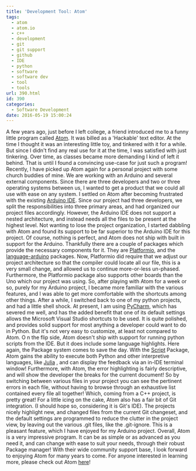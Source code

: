 ```yaml
---
title: 'Development Tool: Atom'
tags:
  - atom
  - atom.io
  - c++
  - development
  - git
  - git support
  - github
  - IDE
  - python
  - software
  - software dev
  - tool
  - tools
url: 390.html
id: 390
categories:
  - Software Development
date: 2016-05-19 15:00:24
---
```


A few years ago, just before I left college, a friend introduced me to a funny little program called [Atom](https://atom.io/). It was billed as a 'Hackable' text editor. At the time I thought it was an interesting little toy, and tinkered with it for a while. But since I didn't find any real use for it at the time, I was satisfied with just tinkering. Over time, as classes became more demanding I kind of left it behind. That is until I found a convincing use-case for just such a program! Recently, I have picked up Atom again for a personal project with some church buddies of mine. We are working with an Arduino and several external components. Since there are three developers and two or three operating systems between us, I wanted to get a product that we could all use with ease on any system. I settled on Atom after becoming frustrated with the existing [Arduino IDE](https://www.arduino.cc/en/Main/Software). Since our project had three developers, we split the responsibilities into three primary areas, and had organized our project files accordingly. However, the Arduino IDE does not support a nested architecture, and instead needs all the files to be present at the highest level. Not wanting to lose the project organization, I started dabbling with Atom and found its support to be far superior to the Arduino IDE for this project. Of course, nothing is perfect, and Atom does not ship with built in support for the Arduino. Thankfully there are a couple of packages which provide the necessary components for it. They are [Platformio](https://atom.io/packages/platomformio), and the [language-arduino](https://atom.io/packages/language-arduino) packages. Now, Platformio did require that we adjust our project architecture so that the compiler could locate all our file, this is a very small change, and allowed us to continue more-or-less un-phased. Furthermore, the Platformio package also supports other boards than the Uno which our project was using. So, after playing with Atom for a week or so, purely for my Arduino project, I became more familiar with the various features, and I was able to get more comfortable with the shortcuts among other things. After a while, I switched back to one of my python projects, and had a little shell shock. At present, I am using [PyCharm](https://www.jetbrains.com/pycharm/), which has severed me well, and has the added benefit that one of its default settings allows the Microsoft Visual Studio shortcuts to be used. It is quite polished, and provides solid support for most anything a developer could want to do in Python. But it's not very easy to customize, at least not compared to Atom. O n the flip side, Atom doesn't ship with support for running python scripts from the IDE. But it does include some language highlights. Here again, the Package system comes to save the day. With the [Script](https://atom.io/packages/script) Package, Atom gains the ability to execute both Python and other interpretive languages, like [Julia](http://julialang.org/) , and can display the feedback via an in-IDE terminal window! Furthermore, with Atom, the error highlighting is fairly descriptive, and will show the developer the breaks for the current document! So by switching between various files in your project you can see the pertinent errors in each file, without having to browse through an exhaustive list contained every file all together! Which, coming from a C++ project, is pretty great! For a little icing on the cake, Atom also has a fair bit of Git integration. (I should hope so, considering it is Git's IDE). The projects nicely highlight new, and changed files from the current Git changeset, and the default settings are programmed to reduce the clutter in the project view, by leaving out the various .git files, like the .git-ignore. This is a pleasant feature, which I have enjoyed for my Arduino project. Overall, Atom is a very impressive program. It can be as simple or as advanced as you need it, and can change with ease to suit your needs, through their robust Package manager! With their wide community support base, I look forward to enjoying Atom for many years to come. For anyone interested in learning more, please check out Atom [here](https://atom.io/)! 